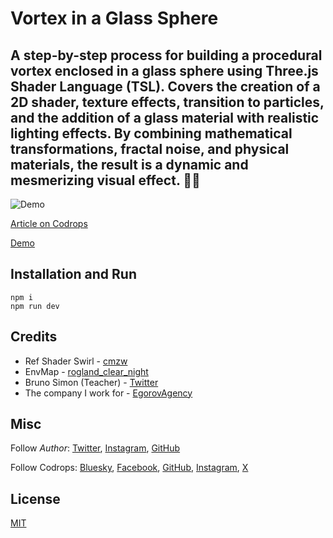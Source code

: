 # Vortex in a Glass Sphere

## A step-by-step process for building a procedural vortex enclosed in a glass sphere using Three.js Shader Language (TSL). Covers the creation of a 2D shader, texture effects, transition to particles, and the addition of a glass material with realistic lighting effects. By combining mathematical transformations, fractal noise, and physical materials, the result is a dynamic and mesmerizing visual effect. 🚀✨

![Demo](https://github.com/user-attachments/assets/3cf59d30-50e8-444d-bc4f-06a2f96450f9)

[Article on Codrops](https://tympanus.net/codrops/?p=88757)

[Demo](https://tympanus.net/Development/.../)

## Installation and Run
```
npm i
npm run dev
```

## Credits

- Ref Shader Swirl - [cmzw](https://x.com/cmzw_)
- EnvMap - [rogland_clear_night](https://polyhaven.com/a/rogland_clear_night)
- Bruno Simon (Teacher) - [Twitter](https://x.com/bruno_simon)
- The company I work for - [EgorovAgency](https://egorovagency.com)

## Misc

Follow *Author*: [Twitter](https://x.com/Mister_Prada), [Instagram](https://www.instagram.com/mister666prada), [GitHub](https://github.com/MisterPrada)

Follow Codrops: [Bluesky](https://bsky.app/profile/codrops.bsky.social), [Facebook](http://www.facebook.com/codrops), [GitHub](https://github.com/codrops), [Instagram](https://www.instagram.com/codropsss/), [X](http://www.x.com/codrops)

## License
[MIT](LICENSE)

